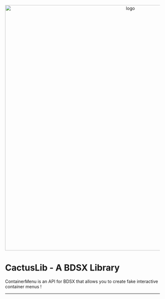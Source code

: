 <div style="text-align:center"><img src="./resources/logo.png" alt="logo" width="800"/></div>

# CactusLib - A BDSX Library

ContainerMenu is an API for BDSX that allows you to create fake interactive container menus !

---

